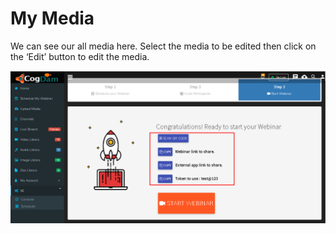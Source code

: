 # My Media

We can see our all media here. Select the media to be edited then click on the ‘Edit’ button to edit the media.

![](../.gitbook/assets/image%20%28220%29.png)


